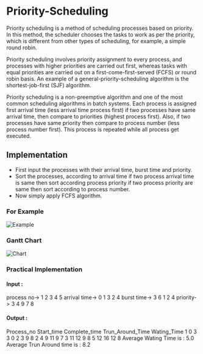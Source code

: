 # Priority-Scheduling
Priority scheduling is a method of scheduling processes based on priority. In this method, the scheduler chooses the tasks to work as per the priority, which is different from other types of scheduling, for example, a simple round robin.

Priority scheduling involves priority assignment to every process, and processes with higher priorities are carried out first, whereas tasks with equal priorities are carried out on a first-come-first-served (FCFS) or round robin basis. An example of a general-priority-scheduling algorithm is the shortest-job-first (SJF) algorithm.

Priority scheduling is a non-preemptive algorithm and one of the most common scheduling algorithms in batch systems. Each process is assigned first arrival time (less arrival time process first) if two processes have same arrival time, then compare to priorities (highest process first). Also, if two processes have same priority then compare to process number (less process number first). This process is repeated while all process get executed.

## Implementation
- First input the processes with their arrival time, burst time and priority.
- Sort the processes, according to arrival time if two process arrival time is same then sort according process priority if two process priority are same then sort according to process number.
- Now simply apply FCFS algorithm.

### For Example
![Example](https://media.geeksforgeeks.org/wp-content/uploads/opSystemScheduling.png)

### Gantt Chart
![Chart](https://media.geeksforgeeks.org/wp-content/uploads/gantchart2.jpg)

### Practical Implementation

#### Input :
process no-> 1 2 3 4 5 
arrival time-> 0 1 3 2 4
burst time-> 3 6 1 2 4
priority-> 3 4 9 7 8
#### Output :
Process_no Start_time Complete_time Trun_Around_Time Wating_Time
1          0           3            3           0
2          3           9            8           2
4          9           11           9           7
3          11          12           9           8
5          12          16           12          8
Average Wating Time is : 5.0
Average Trun Around time is : 8.2
